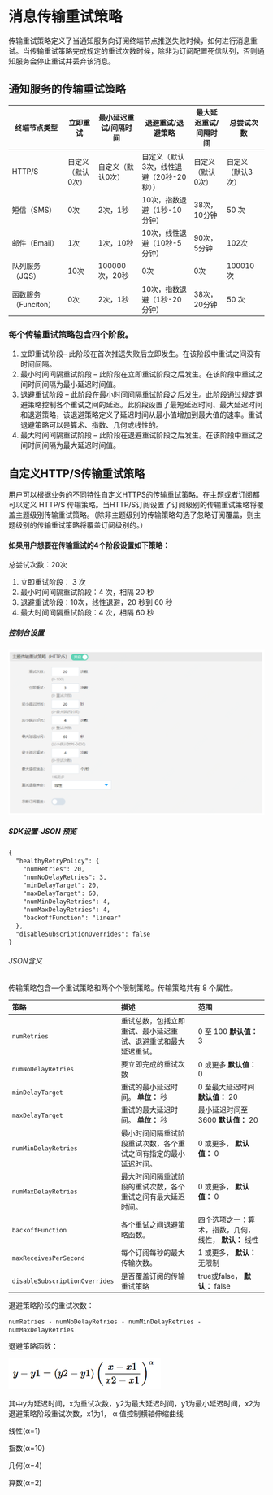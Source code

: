 # 消息传输重试策略

传输重试策略定义了当通知服务向订阅终端节点推送失败时候，如何进行消息重试。当传输重试策略完成规定的重试次数时候，除非为订阅配置死信队列，否则通知服务会停止重试并丢弃该消息。

## 通知服务的传输重试策略

| 终端节点类型         | 立即重试          | 最小延迟重试/间隔时间 | 退避重试/退避策略                        | 最大延迟重试/间隔时间 | 总尝试次数        |
| -------------------- | ----------------- | --------------------- | ---------------------------------------- | --------------------- | ----------------- |
| HTTP/S               | 自定义（默认0次） | 自定义（默认0次）     | 自定义（默认3次，线性退避（20秒-20秒）） | 自定义（默认0次）     | 自定义（默认3次） |
| 短信（SMS）          | 0次               | 2次，1秒              | 10次，指数退避（1秒-10分钟）             | 38次，10分钟          | 50 次             |
| 邮件（Email）        | 1次               | 1次，10秒             | 10次，线性退避（10秒-5分钟）             | 90次，5分钟           | 102次             |
| 队列服务（JQS）      | 10次              | 100000次，20秒        | 0次                                      | 0次                   | 100010次          |
| 函数服务（Funciton） | 0次               | 2次，1秒              | 10次，指数退避（1秒-20分钟）             | 38次， 20分钟         | 50 次             |


### 每个传输重试策略包含四个阶段。

1. 立即重试阶段– 此阶段在首次推送失败后立即发生。在该阶段中重试之间没有时间间隔。
2. 最小时间间隔重试阶段 – 此阶段在立即重试阶段之后发生。在该阶段中重试之间时间间隔为最小延迟时间值。
3. 退避重试阶段 – 此阶段在最小时间间隔重试阶段之后发生。此阶段通过规定退避策略控制各个重试之间的延迟。此阶段设置了最短延迟时间、最大延迟时间和退避策略，该退避策略定义了延迟时间从最小值增加到最大值的速率。重试退避策略可以是算术、指数、几何或线性的。
4. 最大时间间隔重试阶段 – 此阶段在退避重试阶段之后发生。在该阶段中重试之间时间间隔为最大延迟时间值。



## 自定义HTTP/S传输重试策略

用户可以根据业务的不同特性自定义HTTPS的传输重试策略。在主题或者订阅都可以定义 HTTP/S 传输策略。当HTTP/S订阅设置了订阅级别的传输重试策略将覆盖主题级别传输重试策略。（除非主题级别的传输策略勾选了忽略订阅覆盖，则主题级别的传输重试策略将覆盖订阅级别的。）

#### 如果用户想要在传输重试的4个阶段设置如下策略：

总尝试次数：20次

1. 立即重试阶段： 3 次
2. 最小时间间隔重试阶段：4 次，相隔 20 秒
3. 退避重试阶段：10次，线性退避，20 秒到 60 秒
4. 最大时间间隔重试阶段：4 次，相隔 60 秒

##### 控制台设置

![创建](../../../../../image/Internet-Middleware/Notification-Service/传输重试策略1.png)

##### SDK设置-JSON 预览

```
{
  "healthyRetryPolicy": {
    "numRetries": 20,
    "numNoDelayRetries": 3,
    "minDelayTarget": 20,
    "maxDelayTarget": 60,
    "numMinDelayRetries": 4,
    "numMaxDelayRetries": 4,
    "backoffFunction": "linear"
  },
  "disableSubscriptionOverrides": false
}
```
###### JSON含义
传输策略包含一个重试策略和两个个限制策略。传输策略共有 8 个属性。

| 策略                           | 描述                                                         | 范围                                                 |
| :----------------------------- | :----------------------------------------------------------- | :--------------------------------------------------- |
| `numRetries`                   | 重试总数，包括立即重试、最小延迟重试、退避重试和最大延迟重试。 | 0 至 100 **默认值：** 3                                |
| `numNoDelayRetries`            | 要立即完成的重试次数                                         | 0 或更多 **默认值：** 0                                |
| `minDelayTarget`               | 重试的最小延迟时间。 **单位：** 秒                             | 0 至最大延迟时间 **默认值：** 20                       |
| `maxDelayTarget`               | 重试的最大延迟时间。 **单位：** 秒                             | 最小延迟时间至 3600 **默认值：** 20                    |
| `numMinDelayRetries`           | 最小时间间隔重试阶段重试次数，各个重试之间有指定的最小延迟时间。 | 0 或更多， **默认值：** 0                              |
| `numMaxDelayRetries`           | 最大时间间隔重试阶段的重试次数，各个重试之间有最大延迟时间。 | 0 或更多， **默认值：** 0                              |
| `backoffFunction`              | 各个重试之间退避策略函数。                                       | 四个选项之一：算术，指数，几何，线性， **默认：** 线性 |
| `maxReceivesPerSecond`         | 每个订阅每秒的最大传输次数。                                 | 1 或更多， **默认：** 无限制                           |
| `disableSubscriptionOverrides` | 是否覆盖订阅的传输重试策略                                   | true或false， **默认：** false                         |

退避策略阶段的重试次数：

```
numRetries - numNoDelayRetries - numMinDelayRetries - numMaxDelayRetries
```


退避策略函数：

![退避策略公式](../../../../../image/Internet-Middleware/Notification-Service/退避策略公式.png)

其中y为延迟时间，x为重试次数，y2为最大延迟时间，y1为最小延迟时间，x2为退避策略阶段重试次数，x1为1， α 值控制横轴伸缩曲线

线性(α=1)

指数(α=10) 

几何(α=4)

算数(α=2)
